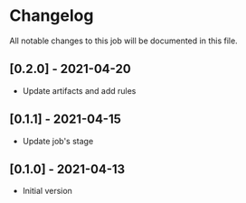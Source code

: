 # Changelog
All notable changes to this job will be documented in this file.

## [0.2.0] - 2021-04-20
* Update artifacts and add rules

## [0.1.1] - 2021-04-15
* Update job's stage

## [0.1.0] - 2021-04-13
* Initial version
